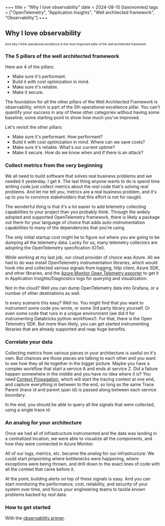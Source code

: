 +++
title = "Why I love observability"
date = 2024-08-10
[taxonomies]
tags = ["OpenTelemetry", "Application Insights", "Well architected framework", "Observability"]
+++

## Why I love observability

<sub><sup>And why I think operational excellence is the most important pillar of the well architected framework</sub></sup>

### The 5 pillars of the well architected framework

Here are 4 of the pillars:

-   Make sure it's performant.
-   Build it with cost optimization in mind.
-   Make sure it's reliable.
-   Make it secure.

The foundation for all the other pillars of the Well Architected Framework is observability, which is part of the 5th operational excellence pillar. You can't quantify your success in any of these other categories without having some baseline; some starting point to show _how much_ you've improved.

Let's revisit the other pillars:

-   Make sure it's performant. How performant?
-   Build it with cost optimization in mind. Where can we save costs?
-   Make sure it's reliable. What's our current uptime?
-   Make it secure. How do we know when and if there is an attack?

### Collect metrics from the very beginning

We all need to build software that solves real business problems and we needed it yesterday. I get it. The last thing anyone wants to do is spend time writing code just collect metrics about the _real_ code that's solving _real_ problems. And let me tell you, metrics are a real business problem, and it's up to you to convince stakeholders that this effort is not for naught.

The wonderful thing is that it's a lot easier to add telemetry collecting capabilities to your project than you probably think. Through the widely adopted and supported OpenTelemetry framework, there is likely a package out there for your language of choice that adds auto-instrumentation capabilities to many of the dependencies that you're using.

The only initial startup cost might be to figure out where you are going to be dumping all the telemetry data. Lucky for us, many telemetry collectors are adopting the OpenTelemetry specification (OTel).

While working at my last job, our cloud provider of choice was Azure. All we had to do was install OpenTelemetry instrumentation libraries, which would hook into and collected various signals from logging, http client, Azure SDK, and other libraries, and the [Azure Monitor Open Telemetry exporter](https://github.com/Azure/azure-sdk-for-python/tree/azure-monitor-opentelemetry_1.6.1/sdk/monitor/azure-monitor-opentelemetry-exporter#microsoft-opentelemetry-exporter-for-azure-monitor) to get it in Application Insights/Diagnostics logs for querying and visualization.

Not in the cloud? Well you can dump OpenTelemetry data into Grafana, or a number of other destinations as well.

Is every scenario this easy? Well no. You might find that you want to instrument some code you wrote, or some 3rd party library yourself. Or even some code that runs in a unique environment (we did it for instrumenting Databricks python workflows!). For that, there is the Open Telemetry SDK. But more than likely, you can get started instrumenting libraries that are already supported and reap huge benefits.

### Correlate your data

Collecting metrics from various pieces in your architecture is useful on it's own. But chances are those pieces are talking to each other and you want to see how they all tie together in the bigger picture. Maybe you have a complex workflow that start a service A and ends at service Z. Did a failure happen somewhere in the middle and you have no idea where it is? You need [Context Propagation](https://opentelemetry.io/docs/concepts/context-propagation/), which will start the tracing context at one end, and capture everything in between to the end, so long as the same Trace Parent (trace id and parent span id) is passed along between each service boundary.

In the end, you should be able to query all the signals that were collected, using a single trace id.

### An analog for your architecture

Once we had all of infrastructure instrumented and the data was landing in a centralized location, we were able to visualize all the components, and how they were connected in Azure Monitor.

All of our logs, metrics, etc. became the _analog_ for our infrastructure. We could start pinpointing where bottlenecks were happening, where exceptions were being thrown, and drill down to the exact lines of code with all the context that came before it.

At the point, building alerts on top of these signals is easy. And you can start monitoring the performance, cost, reliability, and security of your system over time, and focus your engineering teams to tackle _known_ problems backed by _real_ data.

### How to get started

With the [observability primer](https://opentelemetry.io/docs/concepts/observability-primer/).
